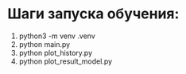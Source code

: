 # Шаги запуска обучения:
1. python3 -m venv .venv
2. python main.py
3. python plot_history.py
4. python plot_result_model.py
